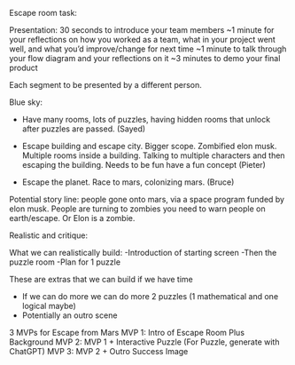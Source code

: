 
Escape room task:

Presentation: 
30 seconds to introduce your team members
~1 minute for your reflections on how you worked as a team, what in your project went well, and what you’d improve/change for next time
~1 minute to talk through your flow diagram and your reflections on it
~3 minutes to demo your final product

Each segment to be presented by a different person.




Blue sky: 

- Have many rooms, lots of puzzles, having hidden rooms that unlock after puzzles are passed. (Sayed)


- Escape building and escape city. Bigger scope. Zombified elon musk. Multiple rooms inside a building. Talking to multiple characters and then escaping the building. Needs to be fun have a fun concept (Pieter)


- Escape the planet. Race to mars, colonizing mars. (Bruce)


Potential story line: people gone onto mars, via a space program funded by elon musk. People are turning to zombies you need to warn people on earth/escape. Or Elon is a zombie. 



Realistic and critique: 

What we can realistically build:
-Introduction of starting screen 
-Then the puzzle room 
-Plan for 1 puzzle 


These are extras that we can build if we have time
- If we can do more we can do more 2 puzzles (1 mathematical and one logical maybe)
- Potentially an outro scene 



3 MVPs for Escape from Mars
MVP 1: Intro of Escape Room Plus Background
MVP 2: MVP 1 + Interactive Puzzle (For Puzzle, generate with ChatGPT)
MVP 3: MVP 2 + Outro Success Image


